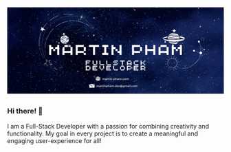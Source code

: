 # ![header](images/header.png)



### Hi there! 👋



I am a Full-Stack Developer with a passion for combining creativity and functionality. My goal in every project is to create a meaningful and engaging user-experience for all!
<!--
**mpham-12/mpham-12** is a ✨ _special_ ✨ repository because its `README.md` (this file) appears on your GitHub profile.

Here are some ideas to get you started:

- 🔭 I’m currently working on ...
- 🌱 I’m currently learning ...
- 👯 I’m looking to collaborate on ...
- 🤔 I’m looking for help with ...
- 💬 Ask me about ...
- 📫 How to reach me: ...
- 😄 Pronouns: ...
- ⚡ Fun fact: ...
-->

